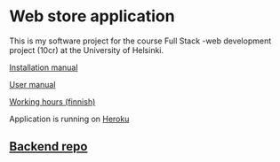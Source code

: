 # Web store application

This is my software project for the course Full Stack -web development project (10cr) at the University of Helsinki.
  
[Installation manual](https://github.com/nettivastaava/Verkkokauppa/blob/master/documentation/installation.md)
  
[User manual](https://github.com/nettivastaava/Verkkokauppa/blob/master/documentation/kayttoohje.md)

[Working hours (finnish)](https://github.com/nettivastaava/Verkkokauppa/blob/master/documentation/tuntikirjanpito.md)

Application is running on [Heroku](https://shielded-anchorage-20174.herokuapp.com/)

## [Backend repo](https://github.com/nettivastaava/Verkkokauppa-backend)
